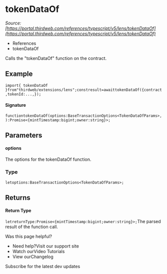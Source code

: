 # tokenDataOf

*Source: [https://portal.thirdweb.com/references/typescript/v5/lens/tokenDataOf](https://portal.thirdweb.com/references/typescript/v5/lens/tokenDataOf)*

* References
* tokenDataOf

Calls the "tokenDataOf" function on the contract.

## Example

`import{ tokenDataOf }from"thirdweb/extensions/lens";constresult=awaittokenDataOf({contract,tokenId:...,});`
#### Signature

`functiontokenDataOf(options:BaseTransactionOptions<TokenDataOfParams>,):Promise<{mintTimestamp:bigint;owner:string}>;`
## Parameters

#### options

The options for the tokenDataOf function.

### Type

`letoptions:BaseTransactionOptions<TokenDataOfParams>;`
## Returns

#### Return Type

`letreturnType:Promise<{mintTimestamp:bigint;owner:string}>;`The parsed result of the function call.

Was this page helpful?

* Need help?Visit our support site
* Watch ourVideo Tutorials
* View ourChangelog

Subscribe for the latest dev updates

